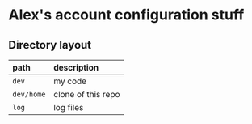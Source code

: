 # Alex's account configuration stuff

## Directory layout

| path | description |
|:-----|:------------|
|`dev` |my code |
|`dev/home` |clone of this repo |
|`log` |log files |

